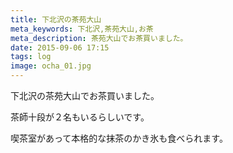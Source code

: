 ```yaml
---
title: 下北沢の茶苑大山
meta_keywords: 下北沢,茶苑大山,お茶
meta_description: 茶苑大山でお茶買いました。
date: 2015-09-06 17:15
tags: log
image: ocha_01.jpg
---
```


下北沢の茶苑大山でお茶買いました。

茶師十段が２名もいるらしいです。

喫茶室があって本格的な抹茶のかき氷も食べられます。
